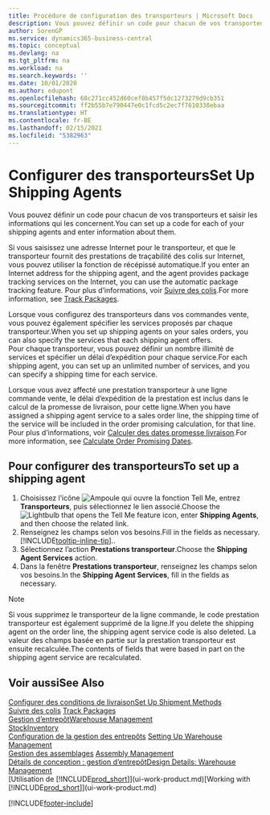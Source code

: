 ```yaml
---
title: Procédure de configuration des transporteurs | Microsoft Docs
description: Vous pouvez définir un code pour chacun de vos transporteurs et saisir les informations qui les concernent.
author: SorenGP
ms.service: dynamics365-business-central
ms.topic: conceptual
ms.devlang: na
ms.tgt_pltfrm: na
ms.workload: na
ms.search.keywords: ''
ms.date: 10/01/2020
ms.author: edupont
ms.openlocfilehash: 68c271cc452d60cef8b457f5dc1273279d9cb351
ms.sourcegitcommit: ff2b55b7e790447e0c1fcd5c2ec7f7610338ebaa
ms.translationtype: HT
ms.contentlocale: fr-BE
ms.lasthandoff: 02/15/2021
ms.locfileid: "5382963"
---
```

# <a name="set-up-shipping-agents"></a><span data-ttu-id="db187-103">Configurer des transporteurs</span><span class="sxs-lookup"><span data-stu-id="db187-103">Set Up Shipping Agents</span></span>
<span data-ttu-id="db187-104">Vous pouvez définir un code pour chacun de vos transporteurs et saisir les informations qui les concernent.</span><span class="sxs-lookup"><span data-stu-id="db187-104">You can set up a code for each of your shipping agents and enter information about them.</span></span>  

<span data-ttu-id="db187-105">Si vous saisissez une adresse Internet pour le transporteur, et que le transporteur fournit des prestations de traçabilité des colis sur Internet, vous pouvez utiliser la fonction de récépissé automatique.</span><span class="sxs-lookup"><span data-stu-id="db187-105">If you enter an Internet address for the shipping agent, and the agent provides package tracking services on the Internet, you can use the automatic package tracking feature.</span></span> <span data-ttu-id="db187-106">Pour plus d’informations, voir [Suivre des colis](sales-how-track-packages.md).</span><span class="sxs-lookup"><span data-stu-id="db187-106">For more information, see [Track Packages](sales-how-track-packages.md).</span></span>

<span data-ttu-id="db187-107">Lorsque vous configurez des transporteurs dans vos commandes vente, vous pouvez également spécifier les services proposés par chaque transporteur.</span><span class="sxs-lookup"><span data-stu-id="db187-107">When you set up shipping agents on your sales orders, you can also specify the services that each shipping agent offers.</span></span>  
<span data-ttu-id="db187-108">Pour chaque transporteur, vous pouvez définir un nombre illimité de services et spécifier un délai d’expédition pour chaque service.</span><span class="sxs-lookup"><span data-stu-id="db187-108">For each shipping agent, you can set up an unlimited number of services, and you can specify a shipping time for each service.</span></span>  

<span data-ttu-id="db187-109">Lorsque vous avez affecté une prestation transporteur à une ligne commande vente, le délai d’expédition de la prestation est inclus dans le calcul de la promesse de livraison, pour cette ligne.</span><span class="sxs-lookup"><span data-stu-id="db187-109">When you have assigned a shipping agent service to a sales order line, the shipping time of the service will be included in the order promising calculation, for that line.</span></span> <span data-ttu-id="db187-110">Pour plus d’informations, voir [Calculer des dates promesse livraison](sales-how-to-calculate-order-promising-dates.md).</span><span class="sxs-lookup"><span data-stu-id="db187-110">For more information, see [Calculate Order Promising Dates](sales-how-to-calculate-order-promising-dates.md).</span></span>

## <a name="to-set-up-a-shipping-agent"></a><span data-ttu-id="db187-111">Pour configurer des transporteurs</span><span class="sxs-lookup"><span data-stu-id="db187-111">To set up a shipping agent</span></span>  
1.  <span data-ttu-id="db187-112">Choisissez l’icône ![Ampoule qui ouvre la fonction Tell Me](media/ui-search/search_small.png "Dites-moi ce que vous voulez faire"), entrez **Transporteurs**, puis sélectionnez le lien associé.</span><span class="sxs-lookup"><span data-stu-id="db187-112">Choose the ![Lightbulb that opens the Tell Me feature](media/ui-search/search_small.png "Tell me what you want to do") icon, enter **Shipping Agents**, and then choose the related link.</span></span>  
2.  <span data-ttu-id="db187-113">Renseignez les champs selon vos besoins.</span><span class="sxs-lookup"><span data-stu-id="db187-113">Fill in the fields as necessary.</span></span> [!INCLUDE[tooltip-inline-tip](includes/tooltip-inline-tip_md.md)]<span data-ttu-id="db187-114">.</span><span class="sxs-lookup"><span data-stu-id="db187-114">.</span></span>  
3.  <span data-ttu-id="db187-115">Sélectionnez l’action **Prestations transporteur**.</span><span class="sxs-lookup"><span data-stu-id="db187-115">Choose the **Shipping Agent Services** action.</span></span>
4. <span data-ttu-id="db187-116">Dans la fenêtre **Prestations transporteur**, renseignez les champs selon vos besoins.</span><span class="sxs-lookup"><span data-stu-id="db187-116">In the **Shipping Agent Services**, fill in the fields as necessary.</span></span>

> [!NOTE]  
>  <span data-ttu-id="db187-117">Si vous supprimez le transporteur de la ligne commande, le code prestation transporteur est également supprimé de la ligne.</span><span class="sxs-lookup"><span data-stu-id="db187-117">If you delete the shipping agent on the order line, the shipping agent service code is also deleted.</span></span> <span data-ttu-id="db187-118">La valeur des champs basée en partie sur la prestation transporteur est ensuite recalculée.</span><span class="sxs-lookup"><span data-stu-id="db187-118">The contents of fields that were based in part on the shipping agent service are recalculated.</span></span>  

## <a name="see-also"></a><span data-ttu-id="db187-119">Voir aussi</span><span class="sxs-lookup"><span data-stu-id="db187-119">See Also</span></span>
[<span data-ttu-id="db187-120">Configurer des conditions de livraison</span><span class="sxs-lookup"><span data-stu-id="db187-120">Set Up Shipment Methods</span></span>](sales-how-set-up-shipment-methods.md)  
<span data-ttu-id="db187-121">[Suivre des colis](sales-how-track-packages.md)  </span><span class="sxs-lookup"><span data-stu-id="db187-121">[Track Packages](sales-how-track-packages.md)  </span></span>  
[<span data-ttu-id="db187-122">Gestion d’entrepôt</span><span class="sxs-lookup"><span data-stu-id="db187-122">Warehouse Management</span></span>](warehouse-manage-warehouse.md)  
[<span data-ttu-id="db187-123">Stock</span><span class="sxs-lookup"><span data-stu-id="db187-123">Inventory</span></span>](inventory-manage-inventory.md)  
<span data-ttu-id="db187-124">[Configuration de la gestion des entrepôts](warehouse-setup-warehouse.md)   </span><span class="sxs-lookup"><span data-stu-id="db187-124">[Setting Up Warehouse Management](warehouse-setup-warehouse.md)   </span></span>  
<span data-ttu-id="db187-125">[Gestion des assemblages](assembly-assemble-items.md)  </span><span class="sxs-lookup"><span data-stu-id="db187-125">[Assembly Management](assembly-assemble-items.md)  </span></span>  
[<span data-ttu-id="db187-126">Détails de conception : gestion d’entrepôt</span><span class="sxs-lookup"><span data-stu-id="db187-126">Design Details: Warehouse Management</span></span>](design-details-warehouse-management.md)  
<span data-ttu-id="db187-127">[Utilisation de [!INCLUDE[prod_short](includes/prod_short.md)]](ui-work-product.md)</span><span class="sxs-lookup"><span data-stu-id="db187-127">[Working with [!INCLUDE[prod_short](includes/prod_short.md)]](ui-work-product.md)</span></span>  


[!INCLUDE[footer-include](includes/footer-banner.md)]